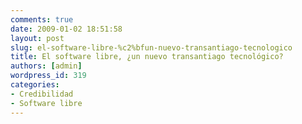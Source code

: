 ```yaml
---
comments: true
date: 2009-01-02 18:51:58
layout: post
slug: el-software-libre-%c2%bfun-nuevo-transantiago-tecnologico
title: El software libre, ¿un nuevo transantiago tecnológico?
authors: [admin]
wordpress_id: 319
categories:
- Credibilidad
- Software libre
---
```



